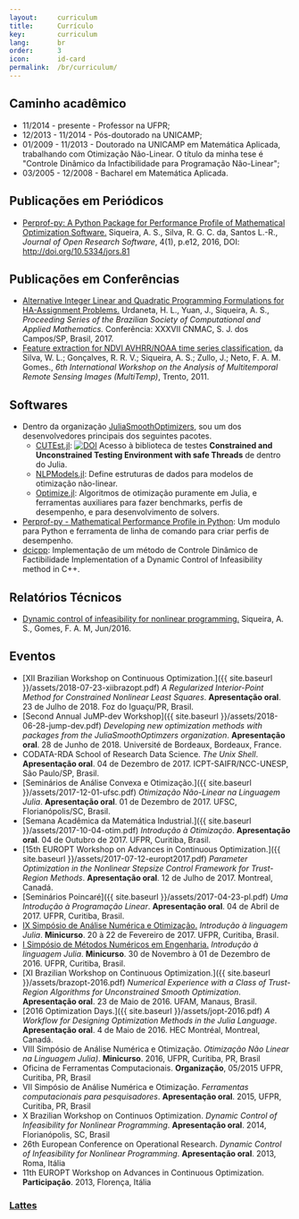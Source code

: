 ```yaml
---
layout:     curriculum
title:      Currículo
key:        curriculum
lang:       br
order:      3
icon:       id-card
permalink:  /br/curriculum/
---
```


## Caminho acadêmico

  - 11/2014 - presente - Professor na UFPR;
  - 12/2013 - 11/2014 - Pós-doutorado na UNICAMP;
  - 01/2009 - 11/2013 - Doutorado na UNICAMP em Matemática Aplicada,
  trabalhando com Otimização Não-Linear. O título da minha tese é
  "Controle Dinâmico da Infactibilidade para Programação Não-Linear";
  - 03/2005 - 12/2008 - Bacharel em Matemática Aplicada.

## Publicações em Periódicos

  - [Perprof-py: A Python Package for Performance Profile of Mathematical
    Optimization Software.](http://doi.org/10.5334/jors.81)
    Siqueira, A. S., Silva, R. G. C. da, Santos L.-R.,
    _Journal of Open Research Software_, 4(1), p.e12, 2016,
    DOI: http://doi.org/10.5334/jors.81

## Publicações em Conferências

  - [Alternative Integer Linear and Quadratic Programming Formulations
    for HA-Assignment Problems.](https://doi.org/10.5540/03.2018.006.01.0311)
    Urdaneta, H. L., Yuan, J., Siqueira, A. S.,
    _Proceeding Series of the Brazilian Society of Computational and
    Applied Mathematics._
    Conferência: XXXVII CNMAC, S. J. dos Campos/SP, Brasil, 2017.
  - [Feature extraction for NDVI AVHRR/NOAA time series
    classification.](http://dx.doi.org/10.1109/Multi-Temp.2011.6005091)
    da Silva, W. L.; Gonçalves, R. R. V.; Siqueira, A. S.; Zullo, J.; Neto, F.
    A. M. Gomes.,
    _6th International Workshop on the Analysis of Multitemporal Remote Sensing
    Images (MultiTemp)_, Trento, 2011.

## Softwares

  - Dentro da organização [JuliaSmoothOptimizers](https://juliasmoothoptimizers.github.io),
    sou um dos desenvolvedores principais dos seguintes pacotes.
    - [CUTEst.jl](https://github.com/JuliaSmoothOptimizers/CUTEst.jl):
      [![DOI](https://zenodo.org/badge/DOI/10.5281/zenodo.1188852.svg)](https://doi.org/10.5281/zenodo.1188852)
      Acesso à biblioteca de testes **Constrained and Unconstrained Testing
      Environment with safe Threads** de dentro do Julia.
    - [NLPModels.jl](https://github.com/JuliaSmoothOptimizers/NLPModels.jl):
      Define estruturas de dados para modelos de otimização não-linear.
    - [Optimize.jl](https://github.com/JuliaSmoothOptimizers/Optimize.jl):
      Algoritmos de otimização puramente em Julia, e ferramentas auxiliares
      para fazer benchmarks, perfis de desempenho, e para desenvolvimento de
      solvers.
  - [Perprof-py - Mathematical Performance Profile in
    Python](https://ufpr-opt.github.io/perprof-py):
    Um modulo para Python e ferramenta de linha de comando para criar perfis de
    desempenho.
  - [dcicpp](https://github.com/abelsiqueira/dcicpp):
    Implementação de um método de Controle Dinâmico de Factibilidade
    Implementation of a Dynamic Control of Infeasibility method in C++.

## Relatórios Técnicos

  - [Dynamic control of infeasibility for nonlinear
    programming.](http://www.ime.unicamp.br/sites/default/files/rp11-16.pdf)
    Siqueira, A. S., Gomes, F. A. M, Jun/2016.

## Eventos

  - [XII Brazilian Workshop on Continuous Optimization.]({{ site.baseurl
    }}/assets/2018-07-23-xiibrazopt.pdf)
    _A Regularized Interior-Point Method for Constrained Nonlinear Least Squares_.
    **Apresentação oral**. 23 de Julho de 2018. Foz do Iguaçu/PR, Brasil.
  - [Second Annual JuMP-dev Workshop]({{ site.baseurl }}/assets/2018-06-28-jump-dev.pdf)
    _Developing new optimization methods with packages from the JuliaSmoothOptimzers
    organization_.
    **Apresentação oral**. 28 de Junho de 2018. Université de Bordeaux, Bordeaux,
    France.
  - CODATA-RDA School of Research Data Science.
    _The Unix Shell_.
    **Apresentação oral**. 04 de Dezembro de 2017. ICPT-SAIFR/NCC-UNESP,
    São Paulo/SP, Brasil.
  - [Seminários de Análise Convexa e Otimização.]({{ site.baseurl }}/assets/2017-12-01-ufsc.pdf)
    _Otimização Não-Linear na Linguagem Julia_.
    **Apresentação oral**. 01 de Dezembro de 2017. UFSC,
    Florianópolis/SC, Brasil.
  - [Semana Acadêmica da Matemática Industrial.]({{ site.baseurl }}/assets/2017-10-04-otim.pdf)
    _Introdução à Otimização_.
    **Apresentação oral**. 04 de Outubro de 2017. UFPR, Curitiba, Brasil.
  - [15th EUROPT Workshop on Advances in Continuous Optimization.]({{ site.baseurl }}/assets/2017-07-12-europt2017.pdf)
    _Parameter Optimization in the Nonlinear Stepsize Control Framework for Trust-Region Methods_.
    **Apresentação oral**. 12 de Julho de 2017. Montreal, Canadá.
  - [Seminários Poincaré]({{ site.baseurl }}/assets/2017-04-23-pl.pdf)
    _Uma Introdução à Programação Linear_.
    **Apresentação oral**. 04 de Abril de 2017. UFPR, Curitiba, Brasil.
  - [IX Simpósio de Análise Numérica e Otimização.](https://github.com/abelsiqueira/julia-simposio2017)
    _Introdução à linguagem Julia_.
    **Minicurso**. 20 à 22 de Fevereiro de 2017. UFPR, Curitiba, Brasil.
  - [I Simpósio de Métodos Numéricos em
    Engenharia.](https://github.com/abelsiqueira/smne-2016-julia)
    _Introdução à linguagem Julia_.
    **Minicurso**. 30 de Novembro à 01 de Dezembro de 2016. UFPR, Curitiba, Brasil.
  - [XI Brazilian Workshop on Continuous Optimization.]({{ site.baseurl
    }}/assets/brazopt-2016.pdf)
    _Numerical Experience with a Class of Trust-Region Algorithms for
    Unconstrained Smooth Optimization_.
    **Apresentação oral**. 23 de Maio de 2016. UFAM, Manaus, Brasil.
  - [2016 Optimization Days.]({{ site.baseurl }}/assets/jopt-2016.pdf)
    _A Workflow for Designing Optimization Methods in the Julia Language_.
    **Apresentação oral**. 4 de Maio de 2016. HEC Montréal, Montreal, Canadá.
  - VIII Simpósio de Análise Numérica e Otimização.
    _Otimização Não Linear na Linguagem Julia)_.
    **Minicurso**. 2016, UFPR, Curitiba, PR, Brasil
  - Oficina de Ferramentas Computacionais. **Organização**, 05/2015
    UFPR, Curitiba, PR, Brasil
  - VII Simpósio de Análise Numérica e Otimização.
    _Ferramentas computacionais para pesquisadores_.
    **Apresentação oral**. 2015, UFPR, Curitiba, PR, Brasil
  - X Brazilian Workshop on Continuos Optimization.
    _Dynamic Control of Infeasibility for Nonlinear Programming_.
    **Apresentação oral**. 2014, Florianópolis, SC, Brasil
  - 26th European Conference on Operational Research.
    _Dynamic Control of Infeasibility for Nonlinear Programming_.
    **Apresentação oral**. 2013, Roma, Itália
  - 11th EUROPT Workshop on Advances in Continuous Optimization.
    **Participação**. 2013, Florença, Itália

### [Lattes](http://lattes.cnpq.br/2986958029448752)
